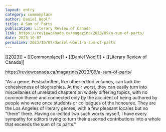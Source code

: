 ```yaml
---
layout: entry
category: commonplace
author: Daniel Woolf
title: A Sum of Parts
publication: Literary Review of Canada
link: https://reviewcanada.ca/magazine/2023/09/a-sum-of-parts/
date: 2023-10-07
permalink: 2023/10/07/daniel-woolf-a-sum-of-parts
---
```


[[2023]] • [[Commonplace]] • [[Daniel Woolf]] • [[Literary Review of Canada]]

https://reviewcanada.ca/magazine/2023/09/a-sum-of-parts/

"As a genre, Festschriften, like other edited volumes, can lack the cohesiveness of biographies. At their worst, they can easily turn into miscellanies of unrelated chapters on widely differing topics, with no common theme and connected only by the accident of being authored by people who were once students or colleagues of the honouree. They are the Los Angeles of literary genres, with a few pleasant locales but no "there" there. Having co-edited two such works myself, I have every sympathy for editors trying to turn their assorted contributions into a whole that exceeds the sum of its parts."
